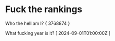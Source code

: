 # Fuck the rankings

Who the hell am I?
{ 3768874 }

What fucking year is it?
[ 2024-09-01T01:00:00Z ]
